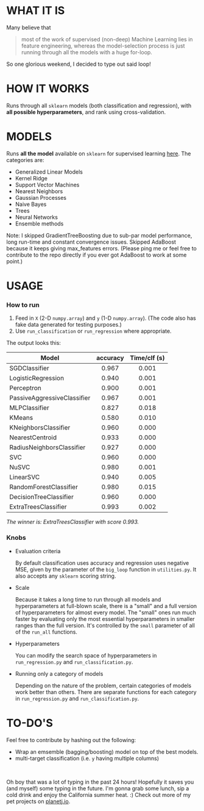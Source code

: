 # WHAT IT IS
Many believe that 

> most of the work of supervised (non-deep) Machine Learning lies in feature engineering, whereas the model-selection process is just running through all the models with a huge for-loop. 

So one glorious weekend, I decided to type out said loop!

# HOW IT WORKS
Runs through all `sklearn` models (both classification and regression), with **all possible hyperparameters**, and rank using cross-validation.

# MODELS
Runs **all the model** available on `sklearn` for supervised learning [here](http://scikit-learn.org/stable/supervised_learning.html). The categories are:

* Generalized Linear Models
* Kernel Ridge
* Support Vector Machines
* Nearest Neighbors
* Gaussian Processes
* Naive Bayes
* Trees
* Neural Networks
* Ensemble methods

Note: I skipped GradientTreeBoosting due to sub-par model performance, long run-time and constant convergence issues. Skipped AdaBoost because it keeps giving max_features errors. (Please ping me or feel free to contribute to the repo directly if you ever got AdaBoost to work at some point.)

# USAGE

### How to run
1. Feed in `X` (2-D `numpy.array`) and `y` (1-D `numpy.array`). (The code also has fake data generated for testing purposes.)
2. Use `run_classification` or `run_regression` where appropriate. 


The output looks this:

| Model                       |  accuracy     |  Time/clf (s)|
|---------------------------- |:-------------:|:-------------:|
|SGDClassifier                |     0.967     |      0.001   |
|LogisticRegression           |     0.940      |      0.001   |
|Perceptron                   |     0.900       |      0.001   |
|PassiveAggressiveClassifier  |     0.967     |      0.001   |
|MLPClassifier                |     0.827     |      0.018   |
|KMeans                       |     0.580      |      0.010    |
|KNeighborsClassifier         |     0.960      |      0.000       |
|NearestCentroid              |     0.933     |      0.000       |
|RadiusNeighborsClassifier    |     0.927     |      0.000       |
|SVC                          |     0.960      |      0.000       |
|NuSVC                        |     0.980      |      0.001   |
|LinearSVC                    |     0.940      |      0.005   |
|RandomForestClassifier       |     0.980      |      0.015   |
|DecisionTreeClassifier       |     0.960      |      0.000       |
|ExtraTreesClassifier         |     0.993     |      0.002   |

*The winner is: ExtraTreesClassifier with score 0.993.*

### Knobs

* Evaluation criteria

  By default classification uses accuracy and regression uses negative MSE, given by the parameter of the `big_loop` function in `utilities.py`. It also accepts any `sklearn` scoring string.

* Scale

  Because it takes a long time to run through all models and hyperparameters at full-blown scale, there is a "small" and a full version of hyperparameters for almost every model. The "small" ones run much faster by evaluating only the most essential hyperparameters in smaller ranges than the full version. It's controlled by the `small` parameter of all of the `run_all` functions.

* Hyperparameters

  You can modify the search space of hyperparameters in `run_regression.py` and `run_classification.py`.
  
* Running only a category of models

  Depending on the nature of the problem, certain categories of models work better than others. There are separate functions for each category in `run_regression.py` and `run_classification.py`.

# TO-DO'S

Feel free to contribute by hashing out the following:

* Wrap an emsemble (bagging/boosting) model on top of the best models.
* multi-target classification (i.e. `y` having multiple columns)

&nbsp;
&nbsp;
&nbsp;
&nbsp;
&nbsp;

Oh boy that was a lot of typing in the past 24 hours! Hopefully it saves you (and myself) some typing in the future. I'm gonna grab some lunch, sip a cold drink and enjoy the California summer heat. :)
Check out more of my pet projects on [planetj.io](planetj.io).
